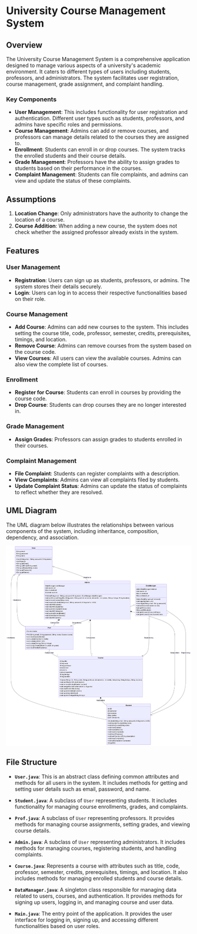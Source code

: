 # University Course Management System

## Overview

The University Course Management System is a comprehensive application designed to manage various aspects of a university's academic environment. It caters to different types of users including students, professors, and administrators. The system facilitates user registration, course management, grade assignment, and complaint handling.

### Key Components

- **User Management**: This includes functionality for user registration and authentication. Different user types such as students, professors, and admins have specific roles and permissions.
- **Course Management**: Admins can add or remove courses, and professors can manage details related to the courses they are assigned to.
- **Enrollment**: Students can enroll in or drop courses. The system tracks the enrolled students and their course details.
- **Grade Management**: Professors have the ability to assign grades to students based on their performance in the courses.
- **Complaint Management**: Students can file complaints, and admins can view and update the status of these complaints.

## Assumptions

1. **Location Change**: Only administrators have the authority to change the location of a course.
2. **Course Addition**: When adding a new course, the system does not check whether the assigned professor already exists in the system.

## Features

### User Management

- **Registration**: Users can sign up as students, professors, or admins. The system stores their details securely.
- **Login**: Users can log in to access their respective functionalities based on their role.

### Course Management

- **Add Course**: Admins can add new courses to the system. This includes setting the course title, code, professor, semester, credits, prerequisites, timings, and location.
- **Remove Course**: Admins can remove courses from the system based on the course code.
- **View Courses**: All users can view the available courses. Admins can also view the complete list of courses.

### Enrollment

- **Register for Course**: Students can enroll in courses by providing the course code.
- **Drop Course**: Students can drop courses they are no longer interested in.

### Grade Management

- **Assign Grades**: Professors can assign grades to students enrolled in their courses.

### Complaint Management

- **File Complaint**: Students can register complaints with a description.
- **View Complaints**: Admins can view all complaints filed by students.
- **Update Complaint Status**: Admins can update the status of complaints to reflect whether they are resolved.

## UML Diagram

The UML diagram below illustrates the relationships between various components of the system, including inheritance, composition, dependency, and association.

![UML Diagram](uml.png)

## File Structure

- **`User.java`**: This is an abstract class defining common attributes and methods for all users in the system. It includes methods for getting and setting user details such as email, password, and name.

- **`Student.java`**: A subclass of `User` representing students. It includes functionality for managing course enrollments, grades, and complaints.

- **`Prof.java`**: A subclass of `User` representing professors. It provides methods for managing course assignments, setting grades, and viewing course details.

- **`Admin.java`**: A subclass of `User` representing administrators. It includes methods for managing courses, registering students, and handling complaints.

- **`Course.java`**: Represents a course with attributes such as title, code, professor, semester, credits, prerequisites, timings, and location. It also includes methods for managing enrolled students and course details.

- **`DataManager.java`**: A singleton class responsible for managing data related to users, courses, and authentication. It provides methods for signing up users, logging in, and managing course and user data.

- **`Main.java`**: The entry point of the application. It provides the user interface for logging in, signing up, and accessing different functionalities based on user roles.
